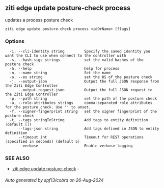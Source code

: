 ## ziti edge update posture-check process

updates a process posture check

```
ziti edge update posture-check process <idOrName> [flags]
```

### Options

```
  -i, --cli-identity string         Specify the saved identity you want the CLI to use when connect to the controller with
  -s, --hash-sigs strings           set the valid hashes of the posture check
  -h, --help                        help for process
  -n, --name string                 Set the name
  -o, --os string                   set the OS of the posture check
  -j, --output-json                 Output the full JSON response from the Ziti Edge Controller
      --output-request-json         Output the full JSON request to the Ziti Edge Controller
  -p, --path string                 set the path of the posture check
  -a, --role-attributes strings     comma-separated role attributes for the posture check. Use '' to unset.
  -f, --signer-fingerprint string   set the signer fingerprint of the posture check
  -t, --tags stringToString         Add tags to entity definition (default [])
      --tags-json string            Add tags defined in JSON to entity definition
      --timeout int                 Timeout for REST operations (specified in seconds) (default 5)
      --verbose                     Enable verbose logging
```

### SEE ALSO

* [ziti edge update posture-check](../posture-check.md)	 - 

###### Auto generated by spf13/cobra on 26-Aug-2024
